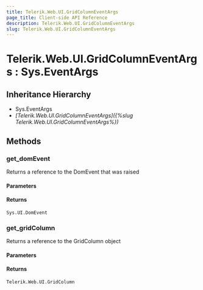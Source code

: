 ```yaml
---
title: Telerik.Web.UI.GridColumnEventArgs
page_title: Client-side API Reference
description: Telerik.Web.UI.GridColumnEventArgs
slug: Telerik.Web.UI.GridColumnEventArgs
---
```


# Telerik.Web.UI.GridColumnEventArgs : Sys.EventArgs 

## Inheritance Hierarchy

* Sys.EventArgs
* *[Telerik.Web.UI.GridColumnEventArgs]({%slug Telerik.Web.UI.GridColumnEventArgs%})*


## Methods

###  get_domEvent

Returns a reference to the DomEvent that was raised

#### Parameters

#### Returns

`Sys.UI.DomEvent` 

### get_gridColumn

Returns a reference to the GridColumn object

#### Parameters

#### Returns

`Telerik.Web.UI.GridColumn` 



